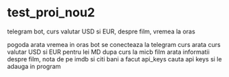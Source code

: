 # test_proi_nou2
telegram bot, curs valutar USD si EUR, despre film, vremea la oras

pogoda arata vremea in oras
bot se conecteaza la telegram
curs arata curs valutar USD si EUR pentru lei MD dupa curs la micb
film arata informatii despre film, nota de pe imdb si citi bani a facut
api_keys cauta api keys si le adauga in program
